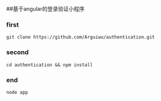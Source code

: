 ##基于angular的登录验证小程序
### first
	git clone https://github.com/Arguiwu/authentication.git
### second
	cd authentication && npm install
### end
	node app